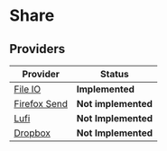 # Share

## Providers

| Provider                                  | Status              |
|-------------------------------------------|---------------------|
| [File IO](https://file.io)                | **Implemented**     |
| [Firefox Send](https://send.firefox.com/) | **Not implemented** |
| [Lufi](https://github.com/ldidry/lufi)    | **Not Implemented** |
| [Dropbox](https://dropbox.com)            | **Not Implemented** |

